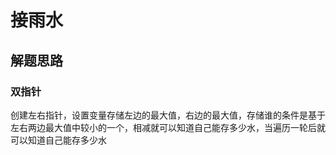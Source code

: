 # 接雨水

## 解题思路

### 双指针

创建左右指针，设置变量存储左边的最大值，右边的最大值，存储谁的条件是基于左右两边最大值中较小的一个，相减就可以知道自己能存多少水，当遍历一轮后就可以知道自己能存多少水
